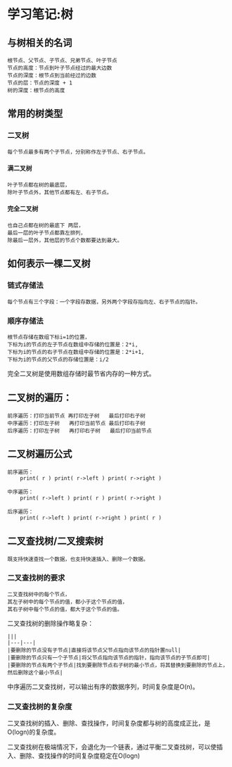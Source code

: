 # 学习笔记:树

## 与树相关的名词

    根节点、父节点、子节点、兄弟节点、叶子节点
    节点的高度：节点到叶子节点经过的最大边数
    节点的深度：根节点到当前经过的边数
    节点的层：节点的深度 + 1
    树的深度：根节点的高度

## 常用的树类型

### 二叉树

    每个节点最多有两个子节点，分别称作左子节点、右子节点。

#### 满二叉树

    叶子节点都在树的最底层，
    除叶子节点外，其他节点都有左、右子节点。

#### 完全二叉树

    也自己点都在树的最底下 两层，
    最后一层的叶子节点都靠左排列，
    除最后一层外，其他层的节点个数都要达到最大。

## 如何表示一棵二叉树

### 链式存储法
    
    每个节点有三个字段：一个字段存数据，另外两个字段存指向左、右子节点的指针。

### 顺序存储法
    
    根节点存储在数组下标i=1的位置，
    下标为i的节点的左子节点在数组中存储的位置是：2*i,
    下标为i的节点的右子节点在数组中存储的位置是：2*i+1,
    下标为i的节点的父节点的存储位置是：i/2

完全二叉树是使用数组存储时最节省内存的一种方式。

## 二叉树的遍历：

    前序遍历：打印当前节点 再打印左子树   最后打印右子树
    中序遍历：打印左子树   再打印当前节点 最后打印右子树
    后序遍历：打印左子树   再打印右子树   最后打印当前节点
    
## 二叉树遍历公式
    
    前序遍历：
        print( r ) print( r->left ) print( r->right )

    中序遍历：   
        print( r->left ) print( r ) print( r->right )

    后序遍历：
        print( r->left ) print( r->right ) print( r )

## 二叉查找树/二叉搜索树

    既支持快速查找一个数据，也支持快速插入、删除一个数据。

### 二叉查找树的要求

    二叉查找树中的每个节点，
    其左子树中的每个节点的值，都小于这个节点的值，
    其右子树中每个节点的值，都大于这个节点的值。

二叉查找树的删除操作略复杂：

    |||
    |---|---|
    |要删除的节点没有子节点|直接将该节点父节点指向该节点的指针置null|
    |要删除的节点只有一个子节点|将父节点指向该节点的指针，指向该节点的子节点即可|
    |要删除的节点有两个子节点|找到要删除节点右子树的最小节点，将其替换到要删除的节点上，然后删除这个最小节点|


中序遍历二叉查找树，可以输出有序的数据序列，时间复杂度是O(n)。

### 二叉查找树的复杂度

二叉查找树的插入、删除、查找操作，时间复杂度都与树的高度成正比，是O(logn)的复杂度。

二叉查找树在极端情况下，会退化为一个链表，通过平衡二叉查找树，可以使插入、删除、查找操作的时间复杂度稳定在O(logn)
